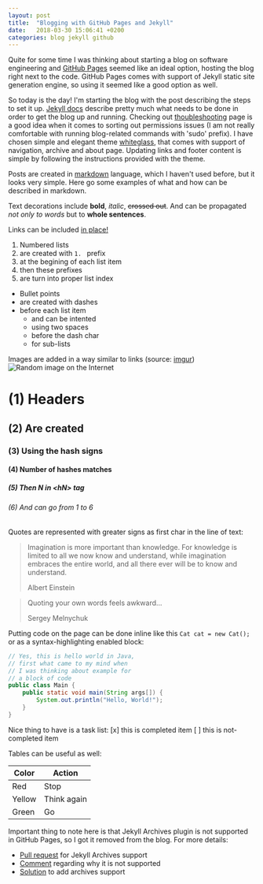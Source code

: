 ```yaml
---
layout: post
title:  "Blogging with GitHub Pages and Jekyll"
date:   2018-03-30 15:06:41 +0200
categories: blog jekyll github
---
```

Quite for some time I was thinking about starting a blog on software engineering and [GitHub Pages][github-pages] seemed like an ideal option, hosting the blog right next to the code. GitHub Pages comes with support of Jekyll static site generation engine, so using it seemed like a good option as well.

So today is the day! I'm starting the blog with the post describing the steps to set it up. [Jekyll docs][jekyll-docs] describe pretty much what needs to be done in order to get the blog up and running. Checking out [thoubleshooting][jekyll-setup] page is a good idea when it comes to sorting out permissions issues (I am not really comfortable with running blog-related commands with 'sudo' prefix). I have chosen simple and elegant theme [whiteglass][jekyll-theme], that comes with support of navigation, archive and about page. Updating links and footer content is simple by following the instructions provided with the theme.

Posts are created in [markdown][markdown-link] language, which I haven't used before, but it looks very simple. Here go some examples of what and how can be described in markdown.

Text decorations include **bold**, *italic*, ~~crossed out~~. And can be propagated _not only to words_ but to __whole sentences__.

Links can be included [in place!](http://google.com)

1. Numbered lists
1. are created with `1. ` prefix
1. at the begining of each list item
1. then these prefixes
1. are turn into proper list index

- Bullet points
- are created with dashes
- before each list item
  - and can be intented
  - using two spaces
  - before the dash char
  - for sub-lists
  
Images are added in a way similar to links (source: [imgur](https://imgur.com/XhME3))
![Random image on the Internet](https://i.imgur.com/XhME3.jpg)

# (1) Headers
## (2) Are created
### (3) Using the hash signs
#### (4) Number of hashes matches
##### (5) Then N in \<hN> tag
###### (6) And can go from 1 to 6

Quotes are represented with greater signs as first char in the line of text:
> Imagination is more important than knowledge. For knowledge is limited to all we now know and understand, while imagination embraces the entire world, and all there ever will be to know and understand.
>
> Albert Einstein

> Quoting your own words feels awkward...
> 
> Sergey Melnychuk

Putting code on the page can be done inline like this `Cat cat = new Cat();` or as a syntax-highlighting enabled block:

```java
// Yes, this is hello world in Java,
// first what came to my mind when
// I was thinking about example for 
// a block of code
public class Main {
    public static void main(String args[]) {
        System.out.println("Hello, World!");
    }
}
```

Nice thing to have is a task list:
[x] this is completed item
[ ] this is not-completed item

Tables can be useful as well:

Color | Action
----- | ------
Red | Stop
Yellow | Think again
Green | Go

Important thing to note here is that Jekyll Archives plugin is not supported in GitHub Pages, so I got it removed from the blog. For more details:
* [Pull request][archives-pull] for Jekyll Archives support
* [Comment][archives-comment] regarding why it is not supported
* [Solution][archives-solution] to add archives support

[github-pages]:  https://pages.github.com/
[jekyll-docs]:   https://jekyllrb.com/docs/home/
[jekyll-setup]:  https://jekyllrb.com/docs/troubleshooting/
[jekyll-theme]:  https://yous.be/whiteglass/about/
[markdown-link]: https://guides.github.com/features/mastering-markdown/
[archives-pull]: https://github.com/github/pages-gem/issues/93
[archives-comment]: https://github.com/github/pages-gem/pull/106#issuecomment-69336195
[archives-solution]: http://mrloh.se/2015/06/automatic-archives-for-jekyll-on-github-pages/
